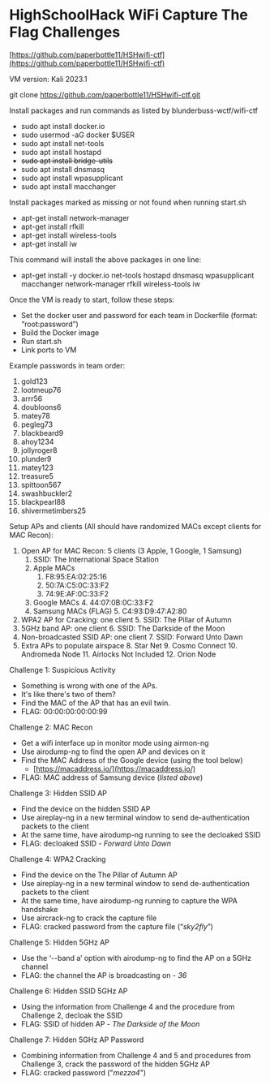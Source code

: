 # HighSchoolHack WiFi Capture The Flag Challenges

[https://github.com/paperbottle11/HSHwifi-ctf](https://github.com/paperbottle11/HSHwifi-ctf)

VM version: Kali 2023.1

git clone https://github.com/paperbottle11/HSHwifi-ctf.git

Install packages and run commands as listed by blunderbuss-wctf/wifi-ctf



* sudo apt install docker.io
* sudo usermod -aG docker $USER
* sudo apt install net-tools
* sudo apt install hostapd
* ~~sudo apt install bridge-utils~~
* sudo apt install dnsmasq
* sudo apt install wpasupplicant
* sudo apt install macchanger

Install packages marked as missing or not found when running start.sh



* apt-get install network-manager
* apt-get install rfkill
* apt-get install wireless-tools
* apt-get install iw

This command will install the above packages in one line:
* apt-get install -y docker.io net-tools hostapd dnsmasq wpasupplicant macchanger network-manager rfkill wireless-tools iw

Once the VM is ready to start, follow these steps:
* Set the docker user and password for each team in Dockerfile (format: “root:password”)
* Build the Docker image
* Run start.sh
* Link ports to VM

Example passwords in team order:



1. gold123
2. lootmeup76
3. arrr56
4. doubloons6
5. matey78
6. pegleg73
7. blackbeard9
8. ahoy1234
9. jollyroger8
10. plunder9
11. matey123
12. treasure5
13. spittoon567
14. swashbuckler2
15. blackpearl88
16. shivermetimbers25



Setup APs and clients (All should have randomized MACs except clients for MAC Recon):



1. Open AP for MAC Recon: 5 clients (3 Apple, 1 Google, 1 Samsung)
    1. SSID: The International Space Station
    2. Apple MACs
        1. F8:95:EA:02:25:16
        2. 50:7A:C5:0C:33:F2
        3. 74:9E:AF:0C:33:F2
    3. Google MACs
        4. 44:07:0B:0C:33:F2
    4. Samsung MACs (FLAG)
        5. C4:93:D9:47:A2:80
2. WPA2 AP for Cracking: one client
    5. SSID: The Pillar of Autumn
3. 5GHz band AP: one client
    6. SSID: The Darkside of the Moon
4. Non-broadcasted SSID AP: one client
    7. SSID: Forward Unto Dawn
5. Extra APs to populate airspace
    8. Star Net
    9. Cosmo Connect
    10. Andromeda Node
    11. Airlocks Not Included
    12. Orion Node

Challenge 1: Suspicious Activity



* Something is wrong with one of the APs.
* It's like there's two of them?
* Find the MAC of the AP that has an evil twin.
* FLAG: 00:00:00:00:00:99

Challenge 2: MAC Recon



* Get a wifi interface up in monitor mode using airmon-ng
* Use airodump-ng to find the open AP and devices on it
* Find the MAC Address of the Google device (using the tool below)
    * [https://macaddress.io/](https://macaddress.io/)
* FLAG: MAC address of Samsung device (_listed above_)

Challenge 3: Hidden SSID AP



* Find the device on the hidden SSID AP
* Use aireplay-ng in a new terminal window to send de-authentication packets to the client
* At the same time, have airodump-ng running to see the decloaked SSID
* FLAG: decloaked SSID - _Forward Unto Dawn_

Challenge 4: WPA2 Cracking



* Find the device on the The Pillar of Autumn AP
* Use aireplay-ng in a new terminal window to send de-authentication packets to the client
* At the same time, have airodump-ng running to capture the WPA handshake 
* Use aircrack-ng to crack the capture file
* FLAG: cracked password from the capture file (“_sky2fly_”)

Challenge 5: Hidden 5GHz AP



* Use the ‘--band a’ option with airodump-ng to find the AP on a 5GHz channel
* FLAG: the channel the AP is broadcasting on - _36_

Challenge 6: Hidden SSID 5GHz AP



* Using the information from Challenge 4 and the procedure from Challenge 2, decloak the SSID
* FLAG: SSID of hidden AP - _The Darkside of the Moon_

Challenge 7: Hidden 5GHz AP Password



* Combining information from Challenge 4 and 5 and procedures from Challenge 3, crack the password of the hidden 5GHz AP
* FLAG: cracked password ("_mezza4_")
